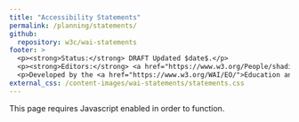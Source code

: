 ```yaml
---
title: "Accessibility Statements"
permalink: /planning/statements/
github:
  repository: w3c/wai-statements
footer: >
  <p><strong>Status:</strong> DRAFT Updated $date$.</p>
  <p><strong>Editors:</strong> <a href="https://www.w3.org/People/shadi">Shadi Abou-Zahra</a>, Eric Velleman, Sanne Eendebak, Martijn Frazer, and Leon Baauw.</p>
  <p>Developed by the <a href="https://www.w3.org/WAI/EO/">Education and Outreach Working Group (EOWG)</a>. Developed as part of the <a href="https://www.w3.org/WAI/Tools/">WAI-Tools project</a>, co-funded by the European Commission. <a href="./acknowledgements.html">Acknowledgements</a>.</p>
external_css: /content-images/wai-statements/statements.css
---
```

<div id="accstatement">
  <noscript>This page requires Javascript enabled in order to function.</noscript>

  <section class="page acchome" hidden>
    <nav class="breadcrumb">
      <div class="container">
        <a class="current">Home</a> /
      </div>
    </nav>

    <div class="container">

      <h2>Accessibility Statement</h2>

{% include box.html type="start" title="Summary" class="" %}

      <p>This tool helps you create an accessibility statement for your own website, mobile application, or other digital content. You can download the statement you created, and further customize, style, and brand it.</p>

{% include box.html type="end" %}

      <dl role="presentation" class="Accordion" data-allow-multiple data-allow-toggle>
        <dt role="heading" aria-level="3">
          <button type="button" class="Accordion-trigger" aria-expanded="false" aria-controls="intro1" id="intro1title">
            <span class="Accordion-icon"></span>

            <span class="Accordion-title">
              Why provide an accessibility statement
            </span>
          </button>
        </dt>
        <dd id="intro1" aria-labelledby="intro1title" role="region" class="Accordion-panel" hidden>
          <p>Accessibility statements are important for several reasons:</p>
          <ul>
            <li>Show your users that you care about accessibility and about them</li>
            <li>Provide them with information about the accessibility of your content</li>
            <li>Demonstrate commitment to accessibility, and to social responsibility</li>
          </ul>
          <p>In some situations, you may be required to provide an accessibility statement, such as public bodies in countries that implement the <a href="https://eur-lex.europa.eu/eli/dir/2016/2102/oj">EU Web Accessibility Directive</a>. The W3C list of <a href="https://www.w3.org/WAI/policies/">Web Accessibility Laws &amp; Policies</a> can help you identify policies applicable to you.</p>
        </dd>

        <dt role="heading" aria-level="3">
          <button type="button" class="Accordion-trigger" aria-expanded="false" aria-controls="intro2" id="intro2title">
            <span class="Accordion-icon"></span>

            <span class="Accordion-title">
              What to include in an accessibility statement
            </span>
          </button>
        </dt>
        <dd id="intro2" aria-labelledby="intro2title" role="region" class="Accordion-panel" hidden>
          <p>Accessibility statements should contain at least the following:</p>
          <ul>
            <li>A commitment to accessibility for people with disabilities</li>
            <li>The accessibility standard applied, such as <a href="https://www.w3.org/WAI/standards-guidelines/wcag/">WCAG 2.1</a></li>
            <li>Contact information in case users encounter problems</li>
            <li>Any known limitations, to avoid frustration of your users</li>
          </ul>
          <p>It is also advisable to include the following information:</p>
          <ul>
            <li>Measures taken by your organization to ensure accessibility</li>
            <li>Technical prerequisites, such as supported web browsers</li>
            <li>Environments in which the content has been tested to work</li>
            <li>References to applicable national or local laws and policies</li>
          </ul>
          <p>Note that in some situations you may be required to provide particular content in your accessibility statements. For example, the <a href="https://eur-lex.europa.eu/eli/dir/2016/2102/oj">EU Web Accessibility Directive</a> requires public bodies to list the parts of the content that are not accessible, an explanation of why they are not accessible, and where possible accessible alternatives for the content (Article 7(1.a)).</p>
        </dd>

        <dt role="heading" aria-level="3">
          <button type="button" class="Accordion-trigger" aria-expanded="false" aria-controls="intro3" id="intro3title">
            <span class="Accordion-icon"></span>

            <span class="Accordion-title">
              How to write an accessibility statement
            </span>
          </button>
        </dt>
        <dd id="intro3" aria-labelledby="intro3title" role="region" class="Accordion-panel" hidden>
          <p>Accessibility statements are primarily for users of your content. Usually they will access the statements when they encounter problems. Technical and jurisdictional language will likely lead to confusion and increase the frustration rather than help your users. It is important to write in simple language, and to provide information that is useful to the users, rather than to the developers or the lawyers.</p>
          <p>In particular, accessibility statements should explain functionality and known limitations in common terms. For example, rather than to say “WCAG 2.0 SC 1.2.2 was not met”, it is better to say “videos do not have captions”. Accessibility statements are not technical assessments or declarations of conformity, though they will ideally refer to these to provide verification and increase credibility.</p>
        </dd>

        <dt role="heading" aria-level="3">
          <button type="button" class="Accordion-trigger" aria-expanded="false" aria-controls="intro4" id="intro4title">
            <span class="Accordion-icon"></span>

            <span class="Accordion-title">
              Where to put an accessibility statement
            </span>
          </button>
        </dt>
        <dd id="intro4" aria-labelledby="intro4title" role="region" class="Accordion-panel" hidden>
          <p>Accessibility statements should be easy to find. Linking them from several places, such as from the footer, help menu, sitemap, and others relevant content areas will help. Also linking and naming them consistently across the pages of your website, and across websites and mobile applications that share a common “look and feel”, supports findability.</p>
        </dd>

        <dt role="heading" aria-level="3">
          <button type="button" class="Accordion-trigger" aria-expanded="false" aria-controls="intro5" id="intro5title">
            <span class="Accordion-icon"></span>

            <span class="Accordion-title">
              Examples of accessibility statements
            </span>
          </button>
        </dt>
        <dd id="intro5" aria-labelledby="intro5title" role="region" class="Accordion-panel" hidden>
          <p>The following examples were created using this accessibility statements generator:</p>
          <ul>
            <li><a href="./example-statement1.html">Accessibility statement for the “Before” section of the “Before and After Demo (BAD)”</a></li>
            <li><a href="./example-statement2.html">Accessibility statement for the “After” section of the “Before and After Demo (BAD)”</a></li>
            <li><a href="./example-statement3.html">Accessibility statement for the entire content of the “Before and After Demo (BAD)”</a></li>
          </ul>
        </dd>
      </dl>

      <a href="#create" class="button">Create your statement</a>
    </div>
  </section>

  <section class="page create" hidden>
    <nav class="breadcrumb">
      <div class="container">
        <a href="#acchome">Home</a> / <a class="current">Create statement</a>
      </div>
    </nav>

    <div class="container">
      <h2>Create statement</h2>
      <p>The tool consists of four parts. The first part is where you provide basic information necessary for an accessibility statement. In the other parts, you can add supportive information for users, links to related documents and organizational measures.</p>

      <form role="presentation" class="Accordion" data-allow-multiple data-allow-toggle>
        <fieldset>
          <legend class="header">
            <button type="button" class="Accordion-trigger" aria-expanded="true" aria-controls="create1" id="create1title">
              <span class="Accordion-icon"></span>

              <span class="Accordion-title">
                Basic information
              </span>
            </button>
          </legend>

          <div id="create1" aria-labelledby="create1title" role="region" class="Accordion-panel" >
            <p class="intro">This section includes the minimal set of information recommended for an accessibility statement. It includes information about your organization, the accessibility standard you applied, and contact information for feedback.</p>

            <div class="field">
              <label class="heading-2" for="accstmt_org">Name of your organization</label>
              <input type="text" id="accstmt_org" placeholder="Example: Citylights Inc." />
            </div>

            <div class="field">
              <label class="heading-2" for="accstmt_url">Web address of your website or app <button type="button" class="info-open" aria-expanded="false" aria-controls="info_url"><span>i</span></button></label>
              <div class="information" id="info_url" hidden><p>Provide the web address of the website or mobile application that is the subject of this accessibility statement. This includes version information and the release date, if necessary to recognize a specific version. For mobile applications this could include a link to the place where the app can be downloaded or installed.</p>
              <p><strong>Example:</strong> website: "https://www.w3.org/WAI/demos/bad/after/". Mobile application: "[link to the app] (version 1.2.3)".</p></div>
              <input type="text" id="accstmt_url" placeholder="Example: https://www.w3.org/WAI/demos/bad/after/home.html" />
            </div>

            <div class="field">
              <label class="heading-2" for="accstmt_namesite">Name of your website or mobile application <button type="button" class="info-open" aria-expanded="false" aria-controls="info_namesite"><span>i</span></button></label>
              <div class="information" id="info_namesite" hidden><p>If you provide a name for your website or mobile application, the generator can make this name a link to the website or mobile application. This will improve the readability of your accessibility statement. </p>
              <p><strong>Example:</strong> website: "Citylights website". Mobile application: "CitylightsApp".</p></div>
              <input type="text" id="accstmt_namesite" placeholder="Example: Citylights website or CitylightsApp" />
            </div>

            <fieldset class="field">
              <legend class="heading-2">Accessibility standards applied <button type="button" class="info-open" aria-expanded="false" aria-controls="info_standards"><span>i</span></button></legend>
              <div class="information" id="info_standards" hidden><p>State the accessibility standard that you have been aiming to apply. Usually this is the <a href="https://www.w3.org/WAI/standards-guidelines/wcag/">W3C Web Content Accessibility Guidelines (WCAG)</a> 2.0 Level AA, but may also be the latest version WCAG 2.1.</p></div>
              <p class="expl">Which version and level of WCAG has been applied to the website?</p>

              <fieldset class="radio-group" id="standard-version">
                <legend>Version</legend>
                <input type="checkbox" name="accstmnt_standard_version" id="accstmnt_standard_version_20" />
                <label for="accstmnt_standard_version_20">2.0</label>

                <input type="checkbox" name="accstmnt_standard_version" id="accstmnt_standard_version_21" />
                <label for="accstmnt_standard_version_21">2.1</label>
              </fieldset>

              <fieldset class="radio-group" id="standard-level">
                <legend class="text">Level</legend>
                <input type="checkbox" name="accstmnt_standard_level" id="accstmnt_standard_level_a" />
                <label for="accstmnt_standard_level_a">A</label>

                <input type="checkbox" name="accstmnt_standard_level" id="accstmnt_standard_level_aa" />
                <label for="accstmnt_standard_level_aa">AA</label>

                <input type="checkbox" name="accstmnt_standard_level" id="accstmnt_standard_level_aaa" />
                <label for="accstmnt_standard_level_aaa">AAA</label>
              </fieldset>
            </fieldset>

            <fieldset class="field" id="conformance-status">
              <legend class="heading-2">Conformance status</legend>
              <p class="expl">Describe the current conformance status.</p>

              <div class="radio-field">
                <input type="radio" name="accstmnt_conformance" id="accstmnt_conformance_inapplicable" checked />
                <label for="accstmnt_conformance_inapplicable">None</label>
              </div>
              <div class="radio-field">
                <input type="radio" name="accstmnt_conformance" id="accstmnt_conformance_full" />
                <label for="accstmnt_conformance_full"><span class="status">Fully conformant</span>: <span class="meaning">the content fully meets the standard  without any exceptions</span></label>
              </div>
              <div class="radio-field">
                <input type="radio" name="accstmnt_conformance" id="accstmnt_conformance_partial" />
                <label for="accstmnt_conformance_partial"><span class="status">Partially conformant</span>: <span class="meaning">Some parts of the content do not fully meet the standard</span></label>
              </div>
              <div class="radio-field">
                <input type="radio" name="accstmnt_conformance" id="accstmnt_conformance_nonconformant" />
                <label for="accstmnt_conformance_nonconformant"><span class="status">Non conformant</span>: <span class="meaning">the content does not meet the standard</span></label>
              </div>
              <div class="radio-field">
                <input type="radio" name="accstmnt_conformance" id="accstmnt_conformance_unknown" />
                <label for="accstmnt_conformance_unknown"><span class="status">Not assessed</span>: the content has not been assessed or the evaluation results are not available</label>
              </div>
            </fieldset>

            <div class="field">
              <label class="heading-2" for="accstmt_additions">Additions to the requirements <button type="button" class="info-open" aria-expanded="false" aria-controls="info_additions"><span>i</span></button></label>
              <div class="information" id="info_additions" hidden><p>In some cases, you may have gone beyond the minimal conformance target, to provide better accessibility and a higher user experience. Describe these additional accessibility requirements that you have implemented, to help users understand what they can expect.</p>
              <p><strong>Example:</strong> “Although our goal is level AA conformance, we have also applied some level AAA success criteria. For example, images of text are only used for decorative purposes. When an authenticated session expires, the user can continue the activity without loss of data after re-authenticating. We added sign language in all our videos.”</p></div>
              <p class="expl">List any additional requirements that you implemented beyond the conformance level.</p>
              <textarea id="accstmt_additions" rows="3"></textarea>
            </div>

            <fieldset class="group" id="form-feedback">
              <legend class="heading-2">Feedback</legend>
              <p class="expl">Provide contact information so that users can ask questions or give feedback regarding accessibility related issues. Provide at least one of the options.</p>

              <div class="field">
                <label for="accstmnt_contact_phone">Phone us at</label>
                <input type="tel" id="accstmnt_contact_phone" placeholder="Example: +31 30 239 82 70" />
              </div>

              <div class="field">
                <label for="accstmnt_contact_email">E-mail us at</label>
                <input type="email" id="accstmnt_contact_email" placeholder="Write email address here" />
              </div>

              <div class="field">
                <label for="accstmnt_contact_visit">Visit us at</label>
                <input type="text" id="accstmnt_contact_visit" placeholder="Write your visitors address here" />
              </div>

              <div class="field">
                <label for="accstmnt_contact_write">Write us at</label>
                <input type="text" id="accstmnt_contact_write" placeholder="Write your mailbox address here" />
              </div>

              <div class="field">
                <label for="accstmnt_contact_social">Twitter at</label>
                <input type="url" id="accstmnt_contact_social" placeholder="Example: @CitylightsIncBAD" />
              </div>

              <div class="field">
                <label for="accstmnt_contact_responsetime">Office working days we try to answer the feedback</label>
                <input type="text" id="accstmnt_contact_responsetime" placeholder="Example: 2" />
              </div>
            </fieldset>
<!-- Ingevoegd_EV -->
            <fieldset class="group" id="accstmt_date_group">
              <legend class="heading-2">Date</legend>
<!-- Ingevoegd_EV -->
              <div class="field">
                <label for="accstmt_date">Date of this accessibility statement</label>
                <input type="date" id="accstmt_date" class="today" />
              </div>
<!-- Ingevoegd_EV -->
            </fieldset>
<!-- Ingevoegd_EV -->
          </div>
        </fieldset>

        <fieldset>
          <legend class="header">
            <button type="button" class="Accordion-trigger" aria-expanded="false" aria-controls="create3" id="create3title">
              <span class="Accordion-icon"></span>

              <span class="Accordion-title">
                Your efforts
              </span>
            </button>
          </legend>

          <div id="create3" aria-labelledby="create3title" role="region" class="Accordion-panel" hidden>
            <p class="intro">Describe the efforts your organization takes with respect to meeting the standards and to ensuring accessibility for people with disabilities.</p>

            <fieldset class="group">
              <legend class="heading-2">Organizational measures</legend>
              <p class="expl">Select the measures you implemented to achieve sustainable accessibility, such as procurement actions, training, raising awareness, or quality assurance.</p>

              <ul class="nolist field" id="effort-list">
                <li class="radio-field">
                  <input id="accstmnt_orginfo_measures_1" type="checkbox" />
                  <label for="accstmnt_orginfo_measures_1">Include accessibility as part of our mission statement.</label>
                </li>
                <li class="radio-field">
                  <input id="accstmnt_orginfo_measures_2" type="checkbox" />
                  <label for="accstmnt_orginfo_measures_2">Include accessibility throughout our internal policies.</label>
                </li>
                <li class="radio-field">
                  <input id="accstmnt_orginfo_measures_3" type="checkbox" />
                  <label for="accstmnt_orginfo_measures_3">Integrate accessibility into our procurement practices.</label>
                </li>
                <li class="radio-field">
                  <input id="accstmnt_orginfo_measures_4" type="checkbox" />
                  <label for="accstmnt_orginfo_measures_4">Appoint an accessibility officer and/or ombudsperson.</label>
                </li>
                <li class="radio-field">
                  <input id="accstmnt_orginfo_measures_5" type="checkbox" />
                  <label for="accstmnt_orginfo_measures_5">Provide continual accessibility training for our staff.</label>
                </li>
                <li class="radio-field">
                  <input id="accstmnt_orginfo_measures_6" type="checkbox" />
                  <label for="accstmnt_orginfo_measures_6">Assign clear accessibility targets and responsibilities.</label>
                </li>
                <li class="radio-field">
                  <input id="accstmnt_orginfo_measures_7" type="checkbox" />
                  <label for="accstmnt_orginfo_measures_7">Employ formal accessibility quality assurance methods.</label>
                </li>
              </ul>
            </fieldset>

            <fieldset class="group" id="accstmnt_orginfo_othermeasures">
                <legend class="heading-2">List other measures you have implemented, different from the ones listed above.</legend>

                <div class="field line">
                  <label for="accstmnt_orginfo_othermeasures_1">Other measure 1</label>
                  <input type="text" id="accstmnt_orginfo_othermeasures_1" placeholder="We include people with disabilities in our list of personas" />
                </div>

                <div class="field proto">
                  <label for="accstmnt_orginfo_othermeasures_[n]">Other measure [n]</label>
                  <input type="text" id="accstmnt_orginfo_othermeasures_[n]" />
                </div>

                <button type="button" class="add-line">
                  Add extra line
                </button>
            </fieldset>
          </div>
        </fieldset>

        <fieldset>
          <legend class="header">
            <button type="button" class="Accordion-trigger" aria-expanded="false" aria-controls="create2" id="create2title">
              <span class="Accordion-icon"></span>

              <span class="Accordion-title">
                Technical information
              </span>
            </button>
          </legend>

          <div id="create2" aria-labelledby="create2title" role="region" class="Accordion-panel" hidden>
            <p class="intro">By providing the following information you help people with disabilities understand how digital accessibility was measured and where to find accessible alternatives (if applicable).</p>

            <fieldset class="group">
              <legend class="heading-2">Limitations <button type="button" class="info-open" aria-expanded="false" aria-controls="support_limitations"><span>i</span></button></legend>
              <div class="information" id="support_limitations" hidden><p>There are many situations in which limitations to accessibility can occur, such as ensuring instant accessibility of user-generated content. Providing transparency on these situations helps users to understand any issue they may be observing, and to find alternatives where applicable. Under the EU Web Accessibility Directive public bodies may be required to provide such information</p>
              <p><strong>Example</strong>:</p>
                <ul>
                  <li><strong>Element:</strong> User comments (other examples: forms, video, pdf documents, etc)</li>
                  <li><strong>Description of the issue:</strong> User comments and uploaded images may not be accessible.</li>
                  <li><strong>Why the issue occurs:</strong> We cannot ensure the quality of such contributions.</li>
                  <li><strong>What we are doing about it:</strong> We monitor user comments and plan to repair issues within 2 office working days.</li>
                  <li><strong>What to do in the meantime:</strong> Please contact example@e-mail if you encounter an issue.</li>
                </ul>
              </div>
              <p class="expl">Provide an explanation for the parts of the content that are not accessible and where to find accessibility alternatives when they are provided.</p>

              <table id="accstmnt_issues" class="dense">
                <thead>
                  <tr>
                    <th>Element</th>
                    <th>Description</th>
                    <th>Why the issue occurs</th>
                    <th>What we are doing about it</th>
                    <th>What to do in the meantime</th>
                  </tr>
                </thead>
                <tbody>
                  <tr class="line">
                    <td>
                      <input type="text" id="accstmnt_limitation_1_element" name="element" placeholder="User comments" />
                    </td>
                    <td>
                      <input type="text" id="accstmnt_limitation_1_description" name="description" placeholder="Not always accessible" />
                    </td>
                    <td>
                      <input type="text" id="accstmnt_limitation_1_reason" name="reason" placeholder="User generated content" />
                    </td>
                    <td>
                      <input type="text" id="accstmnt_limitation_1_us" name="us" placeholder="Repair in 2 days" />
                    </td>
                    <td>
                      <input type="text" id="accstmnt_limitation_1_you" name="you" placeholder="contact us" />
                    </td>
                  </tr>
                  <tr class="proto">
                    <td>
                      <input type="url" id="accstmnt_limitation_[n]_element" name="element" />
                    </td>
                    <td>
                      <input type="text" id="accstmnt_limitation_[n]_description" name="description" />
                    </td>
                    <td>
                      <input type="text" id="accstmnt_limitation_[n]_reason" name="reason" />
                    </td>
                    <td>
                      <input type="text" id="accstmnt_limitation_[n]_us" name="us" />
                    </td>
                    <td>
                      <input type="text" id="accstmnt_limitation_[n]_you" name="you" />
                    </td>
                  </tr>
                </tbody>
              </table>

              <button type="button" class="add-line">
                Add extra line
              </button>
            </fieldset>

            <fieldset class="group">
              <legend class="heading-2">Technologies used <button type="button" class="info-open" aria-expanded="false" aria-controls="support_tech"><span>i</span></button></legend>
              <div class="information" id="support_tech" hidden><p>you may be relying on technologies such as JavaScript, WAI-ARIA,or SVG to ensure accessibility of your content. Provide a list of technologies that are relied upon according to <a href="https://www.w3.org/TR/WCAG20/#conformance-reqs">WCAG 2 conformance requirement 4</a>.</p></div>
              <p class="expl">Describe the technologies that are relied upon for conformance. The content would not conform if that technology is turned off or is not supported.</p>

              <fieldset class="field">
                <legend class="heading-2">Relied upon:</legend>

                <ul id="tech_relied" class="input-cols nolist">
                  <li class="radio-field">
                    <input type="checkbox" id="accstmnt_tech_html" />
                    <label for="accstmnt_tech_html">HTML</label>
                  </li>

                  <li class="radio-field">
                    <input type="checkbox" id="accstmnt_tech_aria" />
                    <label for="accstmnt_tech_aria">WAI-ARIA</label>
                  </li>

                  <li class="radio-field">
                    <input type="checkbox" id="accstmnt_tech_css" />
                    <label for="accstmnt_tech_css">CSS</label>
                  </li>

                  <li class="radio-field">
                    <input type="checkbox" id="accstmnt_tech_pdf" />
                    <label for="accstmnt_tech_pdf">PDF</label>
                  </li>

                  <li class="radio-field">
                    <input type="checkbox" id="accstmnt_tech_js" />
                    <label for="accstmnt_tech_js">Javascript</label>
                  </li>

                  <li class="radio-field">
                    <input type="checkbox" id="accstmnt_tech_smil" />
                    <label for="accstmnt_tech_smil">SMIL</label>
                  </li>
                </ul>

                <div class="field">
                  <label for="accstmnt_tech_other">Other</label>
                  <input type="text" id="accstmnt_tech_other" />
                </div>
              </fieldset>
            </fieldset>

            <fieldset class="group" id="compatible_tech">
              <legend class="heading-2">Compatibility with browsers and assistive technology <button type="button" class="info-open" aria-expanded="false" aria-controls="support_asstech"><span>i</span></button></legend>
              <div class="information" id="support_asstech" hidden><p>WCAG does not pre-define which combinations of features and technologies must be supported as this depends on the particular context of the website, including its language, the web technologies that are used to create the content, and the user agents currently available. Both <a href="https://www.w3.org/TR/WCAG-EM/#step1c">WCAG-EM</a> and <a href="https://www.w3.org/TR/UNDERSTANDING-WCAG20/conformance#uc-accessibility-support-head">Understanding Accessibility Support</a> provide more guidance on the WCAG concept of accessibility support.</p>
              <p><strong>Example:</strong> "NVDA vx.x"</p></div>
              <p class="expl">Describe the minimum (combinations of) operating systems, web browsers, assistive technologies, and other user agents that the website is expected to work with, and that is in-line with the <a href="https://www.w3.org/TR/UNDERSTANDING-WCAG20/conformance#uc-accessibility-support-head">WCAG 2.0 guidance on accessibility support</a>.</p>

              <div class="field line">
                <label for="accstmnt_asstech_1">Technology 1</label>
                <input type="text" id="accstmnt_asstech_1" placeholder="Example: NVDA version X" />
              </div>

              <div class="field line">
                <label for="accstmnt_asstech_2">Technology 2</label>
                <input type="text" id="accstmnt_asstech_2" placeholder="Example: iOS version X" />
              </div>

              <div class="field line">
                <label for="accstmnt_asstech_3">Technology 3</label>
                <input type="text" id="accstmnt_asstech_3" placeholder="Works best in browser / OS version X" />
              </div>

              <div class="field proto">
                <label for="accstmnt_asstech_[n]">Other technology</label>
                <input type="text" id="accstmnt_asstech_[n]" />
              </div>

              <button type="button" class="add-line">
                Add extra line
              </button>
            </fieldset>

            <fieldset class="group" id="incompatible_tech">
              <legend class="heading-2">Not compatible with <button type="button" class="info-open" aria-expanded="false" aria-controls="support_incompatible"><span>i</span></button></legend>
              <div class="information" id="support_incompatible" hidden><p>Help users understand what versions of operating systems, web browsers, assistive technologies, and other user agents are not (or no longer) supported. This helps determine if they can use your website or mobile application.</p>
              <p><strong>Example:</strong> Website: “We do not actively support web browsers older than 3 major versions”. Mobile application: “We do not actively support operating systems older than 5 years”.</p></div>
              <p class="expl">Describe (combinations of) operating systems, web browsers, assistive technologies, and other user agents that the content is not expected to work with.</p>

              <div class="field line">
                <label for="accstmnt_incompatible_tech_1">Technology 1</label>
                <input type="text" id="accstmnt_othertech_1" />
              </div>

              <div class="field proto">
                <label for="accstmnt_incompatible_tech_[n]">Technology [n]</label>
                <input type="text" id="accstmnt_othertech_[n]" />
              </div>

              <button type="button" class="add-line">
                Add extra line
              </button>
            </fieldset>

            <div class="field">
              <label for="accstmnt_audit_url">Link to recent audit results
                <button type="button" class="info-open" aria-expanded="false" aria-controls="info_audit_url"><span>i</span></button>
              </label>

              <div class="information" id="info_audit_url" hidden><p>An audit report provides details on which accessibility requirements are met, and which were not. It supports your accessibility statements in many ways, including helping people to identify the source of issues they may be observing and to add transparency and credibility to the statements that you make.You can use the WCAG Evaluation Report tool to create an audit report. Place the link to the report here.</p>
              <p><strong>Example:</strong> “https://www.w3.org/WAI/demos/bad/after/reports/”</p></div>

              <input type="url" id="accstmnt_audit_url" placeholder="https://www.w3.org/WAI/demos/bad/after/reports/" />
            </div>

            <div class="field">
              <label for="accstmnt_audit_wcagem">Link to evaluation statement
                <button type="button" class="info-open" aria-expanded="false" aria-controls="info_audit_statement"><span>i</span></button>
              </label>

              <div class="information" id="info_audit_statement" hidden><p>Please find requirements for a WCAG-EM evaluation statement at <a href="https://www.w3.org/TR/WCAG-EM/#step5c">https://www.w3.org/TR/WCAG-EM/#step5c</a>. Place the link to your statement here.</p></div>

              <input type="url" id="accstmnt_audit_wcagem" placeholder="https://www.w3.org/WAI/demos/bad/after/reports/" />
            </div>


          </div>
        </fieldset>

        <fieldset>
          <legend class="header">
            <button type="button" class="Accordion-trigger" aria-expanded="false" aria-controls="create4" id="create4title">
              <span class="Accordion-icon"></span>

              <span class="Accordion-title">
                Approval and complaints process
              </span>
            </button>
          </legend>

          <div id="create4" aria-labelledby="create4title" role="region" class="Accordion-panel" hidden>
            <p class="intro">In this section, you can add information about the formal approval of this accessibility statement and the complaints procedure (if available).</p>

            <fieldset class="group">
              <legend class="heading-2">Formal approval of this accessibility statement <button type="button" class="info-open" aria-expanded="false" aria-controls="org_approved"><span>i</span></button></legend>

              <div class="information" id="org_approved" hidden><p>Your organization may want to formally approve this statement for internal purposes or to show users that this is part of your corporate policy.</p>
              <p><strong>Example:</strong></p>
                <ul>
                  <li><strong>Organization:</strong> Citylights</li>
                  <li><strong>Name / Department:</strong> Communication Department</li>
                  <li><strong>Function:</strong> Director of communication</li>
                </ul>
              </div>

              <div class="field">
                <label for="accstmnt_orginfo_approved_org">Name of your organization</label>
                <input type="text" id="accstmnt_orginfo_approved_org"  placeholder="Example: Citylights Inc" />
              </div>

              <div class="field">
                <label for="accstmnt_orginfo_approved_name">Name of person or department</label>
                <input type="text" id="accstmnt_orginfo_approved_name" placeholder="Communication Department" />
              </div>

              <div class="field">
                <label for="accstmnt_orginfo_approved_function">Function</label>
                <input type="text" id="accstmnt_orginfo_approved_function" placeholder="Director of Communication" />
              </div>
            </fieldset>

            <div class="field">
              <label class="heading-2" for="accstmt_complaints">Enforcement procedure <button type="button" class="info-open" aria-expanded="false" aria-controls="info_complaints"><span>i</span></button></label>
              <div class="information" id="info_complaints" hidden><p>Inform users about your feedback procedure. This may motivate them to provide you with valuable feedback about the accessibility of your website or mobile application.</p>
              <p><strong>Example:</strong> "We aim to respond to accessibility complaints within 2 working days, and to propose a solution within 10 working days. You are entitled to escalate a complaint to [organizational or legal entity], should you be dissatisfied with our response to you."</p></div>
              <textarea id="accstmt_complaints" rows="3" placeholder="Example: We aim to respond within 10 working days. Should you be dissatisfied with our response, you can file a complaint with [organizational or legal entity]"></textarea>
            </div>
          </div>
        </fieldset>

        <div class="action button-group">
          <button type="button" id="accstmnt_btn_preview">
            Preview
          </button>
          <!-- Disabled buttons / Work in progress; future features
          <button type="button" id="accstmnt_btn_json" disabled>
            Export as JSON
          </button>

          <button type="button" id="accstmnt_btn_html" disabled>
            Export as HTML
          </button>

          <button type="button" id="accstmnt_btn_other" disabled>
            Export as Other
          </button>
          -->
        </div>
      </form>
    </div>
  </section>

  <section class="page preview" hidden>
    <nav class="breadcrumb">
      <div class="container">
        <a href="#acchome">Home</a> / <a href="#create">Create statement</a> / <a class="current">Preview statement</a>
      </div>
    </nav>

    <div class="container proto" hidden>
      <h2>Accessibility Statement for [accstmt_namesite]</h2>

      <p>[accstmt_org] is committed to ensuring digital accessibility for people with disabilities. We are continually improving the user experience for everyone, and applying the relevant accessibility standards.</p>

      <div id="statement-measures-block">
        <h3>Measures taken</h3>
        <p>We took the following measures:</p>
        <ul id="statement-measures"></ul>
      </div>

      <div id="statement-conformance">
        <h3>Conformance status</h3>
        <p>The Web Content Accessibility Guidelines (WCAG) have three conformance levels (A, AA and AAA). These guidelines provide criteria to make web content more accessible for everyone, including for people with disabilities. [accstmt_url] is [conformance_status] with the WCAG [accstmnt_standard_version] [accstmnt_standard_level] standard. [conformance_status] means that [conformance_meaning].</p>
      </div>

      <div id="statement-additions" class="conditional" data-if="accstmt_additions">
        <h4>Additions to the requirements</h4>
        <p>[accstmt_additions]</p>
      </div>

      <h3>Feedback</h3>
      <p>We welcome your feedback on the accessibility of this website/mobile application. If you find anything on this website/mobile application difficult to use, contact us via:</p>

      <ul id="statement-feedback"></ul>

      <p class="conditional" data-if="accstmnt_contact_responsetime">We will try to answer your feedback within [accstmnt_contact_responsetime] office working days.</p>

      <div id="statement-conftech">
        <h3>Technical specifications</h3>

        <p>The technologies this website uses may affect the usability of the website. This also depends on the combination of assistive technologies, browsers and plugins that are used. We used the following technologies to measure the accessibility of this website:</p>

        <ul id="statement-tech"></ul>

        <p>These technologies are relied upon for conformance.</p>
      </div>

      <div id="statement-asstech">
        <h4>Compatibility with browsers and assistive technology</h4>
        <div id="statement-asstech-compatible-block">
          <p>The website is designed to be compatible with the following assistive technologies:</p>
          <ul id="statement-asstech-compatible"></ul>
        </div>

        <div id="statement-asstech-incompatible-block">
          <p>The website is not compatible with:</p>
          <ul id="statement-asstech-incompatible"></ul>
        </div>
      </div>

      <div id="statement-limitations-block">
        <h3>Limitations and alternatives</h3>
        <p>Depending on the combinations of browsers, plugins and assistive technology, you may still experience issues with the use of this website/mobile application. In some cases, we are working on solutions for know issues. Please try the solutions provided below or if you experience that this list is not complete, contact us.</p>

        <ul id="statement-limitations"></ul>
      </div>

      <div class="conditional" data-if="accstmnt_audit_url">
        <h3>Audit results</h3>
        <p>The latest audit results for this website are available at: <a href="[accstmnt_audit_url]">[accstmnt_audit_url]</a>.</p>
      </div>

      <div class="conditional" data-if="accstmnt_audit_wcagem">
        <h3>Evaluation statement</h3>
        <p>An evaluation statement is available at: <a href="[accstmnt_audit_wcagem]">[accstmnt_audit_wcagem]</a>.</p>
      </div>

      <div id="statement-approval-block">
        <h3>Formal approval of this accessibility statement</h3>

        <p>This Accessibility Statement is approved by:</p>
        <p>[accstmnt_orginfo_approved_org]<br/>
          [accstmnt_orginfo_approved_name]<br/>
          [accstmnt_orginfo_approved_function]
        </p>
      </div>

      <div class="conditional" data-if="accstmt_complaints">
        <h3>Enforcement procedure</h3>
        <p>[accstmt_complaints]</p>
      </div>

      <hr noshade />

      <p>This statement was last updated on [accstmt_date].</p>
    </div>

    <div class="container result"></div>
  </section>
</div>

<script src="{{ "/content-images/wai-statements/accordion.js" | relative_url}}"></script>
<script src="{{ "/content-images/wai-statements/statements.js" | relative_url}}"></script>
